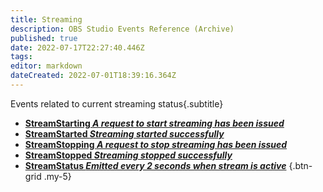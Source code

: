 ```yaml
---
title: Streaming
description: OBS Studio Events Reference (Archive)
published: true
date: 2022-07-17T22:27:40.446Z
tags: 
editor: markdown
dateCreated: 2022-07-01T18:39:16.364Z
---
```

Events related to current streaming status{.subtitle}
* [**StreamStarting *A request to start streaming has been issued***](/en/Broadcasters/OBS/Archive/Events/Streaming/StreamStarting)
* [**StreamStarted *Streaming started successfully***](/en/Broadcasters/OBS/Archive/Events/Streaming/StreamStarted)
* [**StreamStopping *A request to stop streaming has been issued***](/en/Broadcasters/OBS/Archive/Events/Streaming/StreamStopping)
* [**StreamStopped *Streaming stopped successfully***](/en/Broadcasters/OBS/Archive/Events/Streaming/StreamStopped)
* [**StreamStatus *Emitted every 2 seconds when stream is active***](/en/Broadcasters/OBS/Archive/Events/Streaming/StreamStatus)
{.btn-grid .my-5}